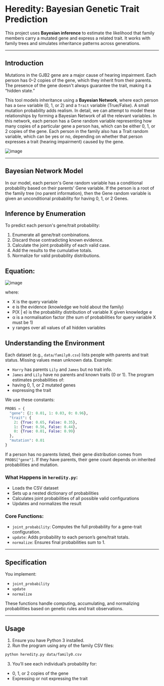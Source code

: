 # Heredity: Bayesian Genetic Trait Prediction

This project uses **Bayesian inference** to estimate the likelihood that family members carry a mutated gene and express a related trait. It works with family trees and simulates inheritance patterns across generations.

---
## Introduction

Mutations in the GJB2 gene are a major cause of hearing impairment. Each person has 0–2 copies of the gene, which they inherit from their parents. The presence of the gene doesn't always guarantee the trait, making it a “hidden state.”

This tool models inheritance using a **Bayesian Network**, where each person has a `Gene` variable (0, 1, or 2) and a `Trait` variable (True/False). A small mutation probability adds realism. In detail, we can attempt to model these relationships by forming a Bayesian Network of all the relevant variables. In this network, each person has a Gene random variable representing how many copies of a particular gene a person has, which can be either 0, 1, or 2 copies of the gene. Each person in the family also has a Trait random variable, which can be yes or no, depending on whether that person expresses a trait (hearing impairment) caused by the gene.

![image](https://github.com/zareenrahman/Python_Heredity/assets/155265507/7b5ac2c4-d7cc-42e5-8365-f429647f27b9)

---

## Bayesian Network Model

In our model, each person's Gene random variable has a conditional probability based on their parents' Gene variable. If the person is a root of the family tree (no parent information), then the Gene random variable is given an unconditional probability for having 0, 1, or 2 Genes.

## Inference by Enumeration

To predict each person's gene/trait probability:
1. Enumerate all gene/trait combinations.
2. Discard those contradicting known evidence.
3. Calculate the joint probability of each valid case.
4. Add the results to the cumulative totals.
5. Normalize for valid probability distributions.

## Equation:

![image](https://github.com/zareenrahman/Python_Heredity/assets/155265507/73de2ae2-f78f-4200-b879-3abeda5c5952)

where:

-	X is the query variable
-	e is the evidence (knowledge we hold about the family)
-	P(X | e) is the probability distribution of variable X given knowledge e
-	α is a normalisation factor (the sum of probabilities for query variable X must be 1)
-	y ranges over all values of all hidden variables

## Understanding the Environment

Each dataset (e.g., `data/family0.csv`) lists people with parents and trait status. Missing values mean unknown data.
Example:
* `Harry` has parents `Lily` and `James` but no trait info.
* `James` and `Lily` have no parents and known traits (0 or 1).
The program estimates probabilities of:
* having 0, 1, or 2 mutated genes
* expressing the trait

We use these constants:
```python
PROBS = {
  "gene": {2: 0.01, 1: 0.03, 0: 0.96},
  "trait": {
    2: {True: 0.65, False: 0.35},
    1: {True: 0.56, False: 0.44},
    0: {True: 0.01, False: 0.99}
  },
  "mutation": 0.01
}
```
If a person has no parents listed, their gene distribution comes from `PROBS["gene"]`.
If they have parents, their gene count depends on inherited probabilities and mutation.

### What Happens in `heredity.py`:

* Loads the CSV dataset
* Sets up a nested dictionary of probabilities
* Calculates joint probabilities of all possible valid configurations
* Updates and normalizes the result

### Core Functions:

* `joint_probability`: Computes the full probability for a gene-trait configuration.
* `update`: Adds probability to each person’s gene/trait totals.
* `normalize`: Ensures final probabilities sum to 1.
---

## Specification

You implement:

* `joint_probability`
* `update`
* `normalize`

These functions handle computing, accumulating, and normalizing probabilities based on genetic rules and trait observations.

---

## Usage

1. Ensure you have Python 3 installed.
2. Run the program using any of the family CSV files:
```bash
python heredity.py data/family0.csv
```
3. You’ll see each individual’s probability for:
* 0, 1, or 2 copies of the gene
* Expressing or not expressing the trait
